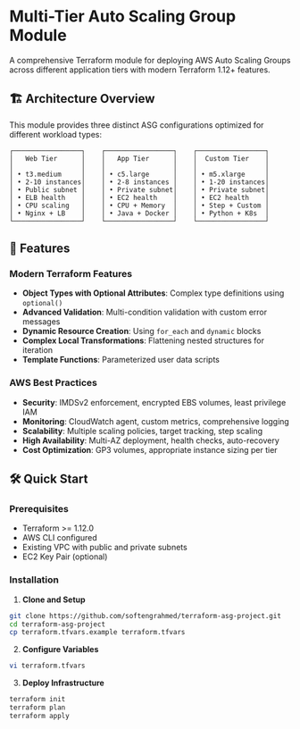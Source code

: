 # Multi-Tier Auto Scaling Group Module

A comprehensive Terraform module for deploying AWS Auto Scaling Groups across different application tiers with modern Terraform 1.12+ features.

## 🏗️ Architecture Overview

This module provides three distinct ASG configurations optimized for different workload types:

```
┌─────────────────┐    ┌─────────────────┐    ┌─────────────────┐
│   Web Tier      │    │   App Tier      │    │  Custom Tier    │
│                 │    │                 │    │                 │
│ • t3.medium     │    │ • c5.large      │    │ • m5.xlarge     │
│ • 2-10 instances│    │ • 2-8 instances │    │ • 1-20 instances│
│ • Public subnet │    │ • Private subnet│    │ • Private subnet│
│ • ELB health    │    │ • EC2 health    │    │ • EC2 health    │
│ • CPU scaling   │    │ • CPU + Memory  │    │ • Step + Custom │
│ • Nginx + LB    │    │ • Java + Docker │    │ • Python + K8s  │
└─────────────────┘    └─────────────────┘    └─────────────────┘
```

## 🚀 Features

### Modern Terraform Features
- **Object Types with Optional Attributes**: Complex type definitions using `optional()`
- **Advanced Validation**: Multi-condition validation with custom error messages  
- **Dynamic Resource Creation**: Using `for_each` and `dynamic` blocks
- **Complex Local Transformations**: Flattening nested structures for iteration
- **Template Functions**: Parameterized user data scripts

### AWS Best Practices
- **Security**: IMDSv2 enforcement, encrypted EBS volumes, least privilege IAM
- **Monitoring**: CloudWatch agent, custom metrics, comprehensive logging
- **Scalability**: Multiple scaling policies, target tracking, step scaling
- **High Availability**: Multi-AZ deployment, health checks, auto-recovery
- **Cost Optimization**: GP3 volumes, appropriate instance sizing per tier

## 🛠️ Quick Start

### Prerequisites
- Terraform >= 1.12.0
- AWS CLI configured
- Existing VPC with public and private subnets
- EC2 Key Pair (optional)

### Installation

1. **Clone and Setup**
```bash
git clone https://github.com/softengrahmed/terraform-asg-project.git
cd terraform-asg-project
cp terraform.tfvars.example terraform.tfvars
```

2. **Configure Variables**
```bash
vi terraform.tfvars
```

3. **Deploy Infrastructure**
```bash
terraform init
terraform plan
terraform apply
```
